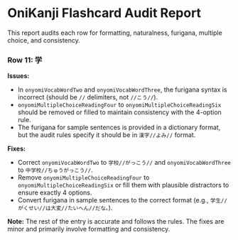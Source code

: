 # OniKanji Flashcard Audit Report

This report audits each row for formatting, naturalness, furigana, multiple choice, and consistency.

### Row 11: 学
**Issues:**
- In `onyomiVocabWordTwo` and `onyomiVocabWordThree`, the furigana syntax is incorrect (should be `//` delimiters, not `//こう//`).
- `onyomiMultipleChoiceReadingFour` to `onyomiMultipleChoiceReadingSix` should be removed or filled to maintain consistency with the 4-option rule.
- The furigana for sample sentences is provided in a dictionary format, but the audit rules specify it should be in `漢字//よみ//` format.

**Fixes:**
- Correct `onyomiVocabWordTwo` to `学校//がっこう//` and `onyomiVocabWordThree` to `中学校//ちゅうがっこう//`.
- Remove `onyomiMultipleChoiceReadingFour` to `onyomiMultipleChoiceReadingSix` or fill them with plausible distractors to ensure exactly 4 options.
- Convert furigana in sample sentences to the correct format (e.g., `学生//がくせい//は大変//たいへん//だな。`).

**Note:** The rest of the entry is accurate and follows the rules. The fixes are minor and primarily involve formatting and consistency.
